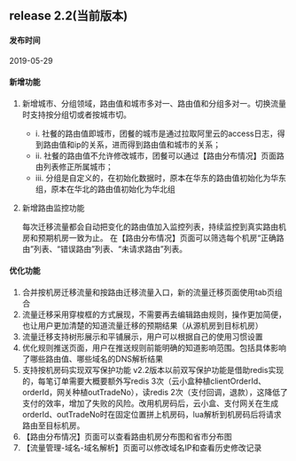 ## release 2.2(当前版本)

#### 发布时间

2019-05-29

#### 新增功能

1. 新增城市、分组领域，路由值和城市多对一、路由值和分组多对一。切换流量时支持按分组切或者按城市切。

   - i. 社餐的路由值即城市，团餐的城市是通过拉取阿里云的access日志，得到路由值和ip的关系，进而得到路由值和城市的关系；
   - ii. 社餐的路由值不允许修改城市，团餐可以通过【路由分布情况】页面路由列表修正所属城市；
   - iii. 分组是自定义的，在初始化数据时，原本在华东的路由值初始化为华东组，原本在华北的路由值初始化为华北组

2. 新增路由监控功能

   每次迁移流量都会自动把变化的路由值加入监控列表，持续监控到真实路由机房和预期机房一致为止。 在【路由分布情况】页面可以筛选每个机房“正确路由”列表、“错误路由”列表、“未请求路由”列表。

#### 优化功能

1. 合并按机房迁移流量和按路由迁移流量入口，新的流量迁移页面使用tab页组合
2. 流量迁移采用穿梭框的方式展现，不需要再去编辑路由规则，操作更加简便，也让用户更加清楚的知道流量迁移的预期结果（从源机房到目标机房）
3. 流量迁移支持树形展示和平铺展示，用户可以根据自己的使用习惯设置
4. 优化规则推送页面，用户在推送规则前能明确的知道影响范围。包括具体影响了哪些路由值、哪些域名的DNS解析结果
5. 支持按机房码实现双写保护功能 v2.2版本以前双写保护功能是借助redis实现的，每笔订单需要大概要额外写redis 3次（云小盒种植clientOrderId、orderId，网关种植outTradeNo），读redis 2次（支付回调，退款），这降低了支付的效率，增加了失败的风险。改用机房码后，云小盒、支付网关在生成orderId、outTradeNo时在固定位置拼上机房码，lua解析到机房码后将请求路由至目标机房。
6. 【路由分布情况】页面可以查看路由机房分布图和省市分布图
7. 【流量管理-域名-域名解析】页面可以修改域名IP和查看历史修改记录
